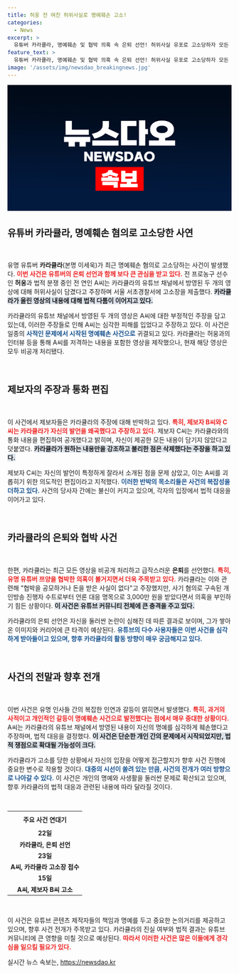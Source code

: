 ```yaml
---
title: 허웅 전 여친 허위사실로 명예훼손 고소!
categories:
  - News
excerpt: >
  유튜버 카라큘라, 명예훼손 및 협박 의혹 속 은퇴 선언! 허위사실 유포로 고소당하자 모든 영상을 비공개 처리하고 활동 중단. 진실공방의 전말은? 클릭해서 확인하세요!
feature_text: >
  유튜버 카라큘라, 명예훼손 및 협박 의혹 속 은퇴 선언! 허위사실 유포로 고소당하자 모든 영상을 비공개 처리하고 활동 중단. 진실공방의 전말은? 클릭해서 확인하세요!
image: '/assets/img/newsdao_breakingnews.jpg'
---
```


<p><img src="/assets/img/newsdao_breakingnews.jpg" alt="firstkoreanews 속보" /></p>

<h2 data-ke-size="size26">유튜버 카라큘라, 명예훼손 혐의로 고소당한 사연</h2>

<p data-ke-size="size16">&nbsp;</p>

<p>유명 유튜버 <b>카라큘라</b>(본명 이세욱)가 최근 명예훼손 혐의로 고소당하는 사건이 발생했다. <b><span style="color: #ee2323;">이번 사건은 유튜버의 은퇴 선언과 함께 보다 큰 관심을 받고 있다.</span></b> 전 프로농구 선수인 <b>허웅</b>과 법적 분쟁 중인 전 연인 A씨는 카라큘라의 유튜브 채널에서 방영된 두 개의 영상에 대해 허위사실이 담겼다고 주장하며 서울 서초경찰서에 고소장을 제출했다. <b><span style="background-color: #21538527;">카라큘라가 올린 영상의 내용에 대해 법적 다툼이 이어지고 있다.</span></b></p>

<p>카라큘라의 유튜브 채널에서 방영된 두 개의 영상은 A씨에 대한 부정적인 주장을 담고 있는데, 이러한 주장들로 인해 A씨는 심각한 피해를 입었다고 주장하고 있다. 이 사건은 일종의 <b><span style="color: #1a5490;">사적인 문제에서 시작된 명예훼손 사건으로</span></b> 귀결되고 있다. 카라큘라는 허웅과의 인터뷰 등을 통해 A씨를 저격하는 내용을 포함한 영상을 제작했으나, 현재 해당 영상은 모두 비공개 처리됐다.</p>

<p data-ke-size="size16">&nbsp;</p>

<h2 data-ke-size="size26">제보자의 주장과 통화 편집</h2>

<p data-ke-size="size16">&nbsp;</p>

<p>이 사건에서 제보자들은 카라큘라의 주장에 대해 반박하고 있다. <b><span style="color: #ee2323;">특히, 제보자 B씨와 C씨는 카라큘라가 자신의 발언을 왜곡했다고 주장하고 있다.</span></b> 제보자 C씨는 카라큘라와의 통화 내용을 편집하여 공개했다고 밝히며, 자신이 제공한 모든 내용이 담기지 않았다고 덧붙였다. <b><span style="background-color: #21538527;">카라큘라가 원하는 내용만을 강조하고 불리한 점은 삭제했다는 주장을 하고 있다.</span></b></p>

<p>제보자 C씨는 자신의 발언이 특정하게 잘라서 소개된 점을 문제 삼았고, 이는 A씨를 괴롭히기 위한 의도적인 편집이라고 지적했다. <b><span style="color: #1a5490;">이러한 반박의 목소리들은 사건의 복잡성을 더하고 있다.</span></b> 사건의 당사자 간에는 불신이 커지고 있으며, 각자의 입장에서 법적 대응을 이어가고 있다.</p>

<p data-ke-size="size16">&nbsp;</p>

<h2 data-ke-size="size26">카라큘라의 은퇴와 협박 사건</h2>

<p data-ke-size="size16">&nbsp;</p>

<p>한편, 카라큘라는 최근 모든 영상을 비공개 처리하고 급작스러운 <b>은퇴</b>를 선언했다. <b><span style="color: #ee2323;">특히, 유명 유튜버 쯔양을 협박한 의혹이 불거지면서 더욱 주목받고 있다.</span></b> 카라큘라는 이와 관련해 "협박을 공모하거나 돈을 받은 사실이 없다"고 주장했지만, 사기 혐의로 구속된 개인방송 진행자 수트로부터 언론 대응 명목으로 3,000만 원을 받았다면서 의혹을 부인하기 힘든 상황이다. <b><span style="background-color: #21538527;">이 사건은 유튜브 커뮤니티 전체에 큰 충격을 주고 있다.</span></b></p>

<p>카라큘라의 은퇴 선언은 자신을 둘러싼 논란이 심해진 데 따른 결과로 보이며, 그가 쌓아온 이미지와 커리어에 큰 타격이 예상된다. <b><span style="color: #1a5490;">유튜브의 다수 사용자들은 이번 사건을 심각하게 받아들이고 있으며, 향후 카라큘라의 활동 방향이 매우 궁금해지고 있다.</span></b></p>

<p data-ke-size="size16">&nbsp;</p>

<h2 data-ke-size="size26">사건의 전말과 향후 전개</h2>

<p data-ke-size="size16">&nbsp;</p>

<p>이번 사건은 유명 인사들 간의 복잡한 인연과 갈등이 얽히면서 발생했다. <b><span style="color: #ee2323;">특히, 과거의 사적이고 개인적인 갈등이 명예훼손 사건으로 발전했다는 점에서 매우 중대한 상황이다.</span></b> A씨는 카라큘라의 유튜브 채널에서 방영된 내용이 자신의 명예를 심각하게 훼손했다고 주장하며, 법적 대응을 결정했다. <b><span style="background-color: #21538527;">이 사건은 단순한 개인 간의 문제에서 시작되었지만, 법적 쟁점으로 확대될 가능성이 크다.</span></b></p>

<p>카라큘라가 고소를 당한 상황에서 자신의 입장을 어떻게 접근할지가 향후 사건 진행에 중요한 변수로 작용할 것이다. <b><span style="color: #1a5490;">대중의 시선이 쏠려 있는 만큼, 사건의 전개가 여러 방향으로 나아갈 수 있다.</span></b> 이 사건은 개인의 명예와 사생활을 둘러싼 문제로 확산되고 있으며, 향후 카라큘라의 법적 대응과 관련된 내용에 따라 달라질 것이다.</p>

<p data-ke-size="size16">&nbsp;</p>

<table style="width: 100%;">
    <tr>
        <th style="text-align: center; height: 30px;"><b>주요 사건 연대기</b></th>
    </tr>
    <tr>
        <td style="text-align: center; height: 17px;"><b>22일</b></td>
    </tr>
    <tr>
        <td style="text-align: center; height: 17px;"><b>카라큘라, 은퇴 선언</b></td>
    </tr>
    <tr>
        <td style="text-align: center; height: 17px;"><b>23일</b></td>
    </tr>
    <tr>
        <td style="text-align: center; height: 17px;"><b>A씨, 카라큘라 고소장 접수</b></td>
    </tr>
    <tr>
        <td style="text-align: center; height: 17px;"><b>15일</b></td>
    </tr>
    <tr>
        <td style="text-align: center; height: 17px;"><b>A씨, 제보자 B씨 고소</b></td>
    </tr>
</table>

<p data-ke-size="size16">&nbsp;</p>

<p>이 사건은 유튜브 콘텐츠 제작자들의 책임과 명예를 두고 중요한 논의거리를 제공하고 있으며, 향후 사건 전개가 주목받고 있다. 카라큘라의 진실 여부와 법적 결과는 유튜브 커뮤니티에 큰 영향을 미칠 것으로 예상된다. <b><span style="color: #ee2323;">따라서 이러한 사건은 많은 이들에게 경각심을 일으킬 필요가 있다.</span></b></p>
실시간 뉴스 속보는, <a href="https://newsdao.kr" rel="dofollow">https://newsdao.kr</a>



